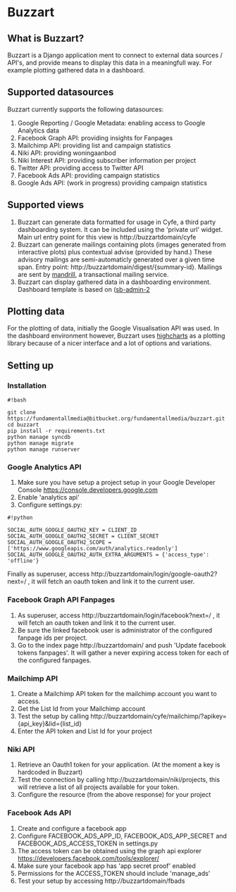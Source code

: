 # Buzzart #

## What is Buzzart? ##
Buzzart is a Django application ment to connect to external data sources / API's, and provide means to display this data in a meaningfull way. For example plotting gathered data in a dashboard.

## Supported datasources ##

Buzzart currently supports the following datasources:

1. Google Reporting / Google Metadata: enabling access to Google Analytics data
2. Facebook Graph API: providing insights for Fanpages
3. Mailchimp API: providing list and campaign statistics
4. Niki API: providing woningaanbod
5. Niki Interest API: providing subscriber information per project
6. Twitter API: providing access to Twitter API
7. Facebook Ads API: providing campaign statistics
8. Google Ads API: (work in progress) providing campaign statistics

## Supported views ##

1. Buzzart can generate data formatted for usage in Cyfe, a third party dashboarding system. It can be included using the 'private url' widget. Main url entry point for this view is http://buzzartdomain/cyfe
2. Buzzart can generate mailings containing plots (images generated from interactive plots) plus contextual advise (provided by hand.) These advisory mailings are semi-automaticly generated over a given time span. Entry point: http://buzzartdomain/digest/{summary-id}. Mailings are sent by [mandrill](http://www.mandrill.com), a transactional mailing service.
3. Buzzart can display gathered data in a dashboarding environment. Dashboard template is based on ([sb-admin-2](http://startbootstrap.com/template-overviews/sb-admin-2/)

## Plotting data ##

For the plotting of data, initially the Google Visualisation API was used. In the dashboard environment however, Buzzart uses [highcharts](http://www.highcharts.com) as a plotting library because of a nicer interface and a lot of options and variations.

## Setting up ##

### Installation ###


```
#!bash

git clone https://fundamentallmedia@bitbucket.org/fundamentallmedia/buzzart.git
cd buzzart
pip install -r requirements.txt
python manage syncdb
python manage migrate
python manage runserver
```

### Google Analytics API ###

1. Make sure you have setup a project setup in your Google Developer Console https://console.developers.google.com
2. Enable 'analytics api'
3. Configure settings.py:


```
#!python

SOCIAL_AUTH_GOOGLE_OAUTH2_KEY = CLIENT_ID
SOCIAL_AUTH_GOOGLE_OAUTH2_SECRET = CLIENT_SECRET
SOCIAL_AUTH_GOOGLE_OAUTH2_SCOPE = ['https://www.googleapis.com/auth/analytics.readonly']
SOCIAL_AUTH_GOOGLE_OAUTH2_AUTH_EXTRA_ARGUMENTS = {'access_type': 'offline'}
```

Finally as superuser, access http://buzzartdomain/login/google-oauth2?next=/ , it will fetch an oauth token and link it to the current user.

### Facebook Graph API Fanpages ###

1. As superuser, access http://buzzartdomain/login/facebook?next=/ , it will fetch an oauth token and link it to the current user.
2. Be sure the linked facebook user is administrator of the configured fanpage ids per project.
3. Go to the index page http://buzzartdomain/ and push 'Update facebook tokens fanpages'. It will gather a never expiring access token for each of the configured fanpages.

### Mailchimp API ###

1. Create a Mailchimp API token for the mailchimp account you want to access.
2. Get the List Id from your Mailchimp account
3. Test the setup by calling http://buzzartdomain/cyfe/mailchimp/?apikey={api_key}&lid={list_id}
4. Enter the API token and List Id for your project

### Niki API ###

1. Retrieve an Oauth1 token for your application. (At the moment a key is hardcoded in Buzzart)
2. Test the connection by calling http://buzzartdomain/niki/projects, this will retrieve a list of all projects available for your token.
3. Configure the resource (from the above response) for your project

### Facebook Ads API ###

1. Create and configure a facebook app
2. Configure FACEBOOK_ADS_APP_ID, FACEBOOK_ADS_APP_SECRET and FACEBOOK_ADS_ACCESS_TOKEN in settings.py
3. The access token can be obtained using the graph api explorer https://developers.facebook.com/tools/explorer/
4. Make sure your facebook app has 'app secret proof' enabled
5. Permissions for the ACCESS_TOKEN should include 'manage_ads'
6. Test your setup by accessing http://buzzartdomain/fbads
